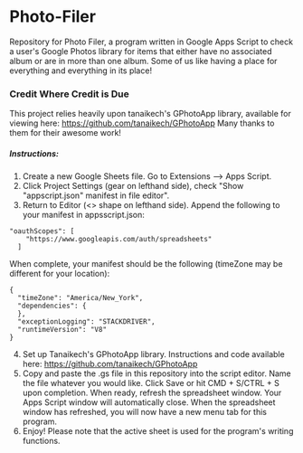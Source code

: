 # Photo-Filer
Repository for Photo Filer, a program written in Google Apps Script to check a user's Google Photos library for items that either have no associated album or are in more than one album. Some of us like having a place for everything and everything in its place!

### Credit Where Credit is Due
This project relies heavily upon tanaikech's GPhotoApp library, available for viewing here: https://github.com/tanaikech/GPhotoApp
Many thanks to them for their awesome work!

##### Instructions:
1. Create a new Google Sheets file. Go to Extensions --> Apps Script.
2. Click Project Settings (gear on lefthand side), check "Show "appscript.json" manifest in file editor".
3. Return to Editor (<> shape on lefthand side). Append the following to your manifest in appsscript.json:

```
"oauthScopes": [
    "https://www.googleapis.com/auth/spreadsheets"
  ]
```

When complete, your manifest should be the following (timeZone may be different for your location):

```
{
  "timeZone": "America/New_York",
  "dependencies": {
  },
  "exceptionLogging": "STACKDRIVER",
  "runtimeVersion": "V8"
}
```

4.  Set up Tanaikech's GPhotoApp library. Instructions and code available here: https://github.com/tanaikech/GPhotoApp
5. Copy and paste the .gs file in this repository into the script editor. Name the file whatever you would like. Click Save or hit CMD + S/CTRL + S upon completion. When ready, refresh the spreadsheet window. Your Apps Script window will automatically close. When the spreadsheet window has refreshed, you will now have a new menu tab for this program. 
6. Enjoy! Please note that the active sheet is used for the program's writing functions.
